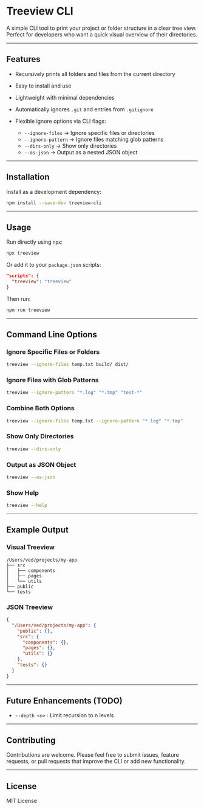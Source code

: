 # Treeview CLI

A simple CLI tool to print your project or folder structure in a clear tree view. Perfect for developers who want a quick visual overview of their directories.

---

## Features

* Recursively prints all folders and files from the current directory
* Easy to install and use
* Lightweight with minimal dependencies
* Automatically ignores `.git` and entries from `.gitignore`
* Flexible ignore options via CLI flags:

  * `--ignore-files` → Ignore specific files or directories
  * `--ignore-pattern` → Ignore files matching glob patterns
  * `--dirs-only` → Show only directories
  * `--as-json` → Output as a nested JSON object

---

## Installation

Install as a development dependency:

```bash
npm install --save-dev treeview-cli
```

---

## Usage

Run directly using `npx`:

```bash
npx treeview
```

Or add it to your `package.json` scripts:

```json
"scripts": {
  "treeview": "treeview"
}
```

Then run:

```bash
npm run treeview
```

---

## Command Line Options

### Ignore Specific Files or Folders

```bash
treeview --ignore-files temp.txt build/ dist/
```

### Ignore Files with Glob Patterns

```bash
treeview --ignore-pattern "*.log" "*.tmp" "test-*"
```

### Combine Both Options

```bash
treeview --ignore-files temp.txt --ignore-pattern "*.log" "*.tmp"
```

### Show Only Directories

```bash
treeview --dirs-only
```

### Output as JSON Object

```bash
treeview --as-json
```

### Show Help

```bash
treeview --help
```

---

## Example Output

### Visual Treeview

```
/Users/ved/projects/my-app
├── src
│   ├── components
│   ├── pages
│   └── utils
├── public
└── tests
```

### JSON Treeview

```json
{
  "/Users/ved/projects/my-app": {
    "public": {},
    "src": {
      "components": {},
      "pages": {},
      "utils": {}
    },
    "tests": {}
  }
}
```

---

## Future Enhancements (TODO)

* `--depth <n>` : Limit recursion to n levels

---

## Contributing

Contributions are welcome.
Please feel free to submit issues, feature requests, or pull requests that improve the CLI or add new functionality.

---

## License

MIT License
